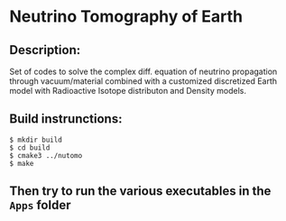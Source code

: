 # Neutrino Tomography of Earth

## Description:
Set of codes to solve the complex diff. equation of neutrino propagation through vacuum/material
combined with a customized discretized Earth model with Radioactive Isotope distributon and Density models.

## Build instrunctions:
```
$ mkdir build
$ cd build
$ cmake3 ../nutomo
$ make
```

## Then try to run the various executables in the `Apps` folder


